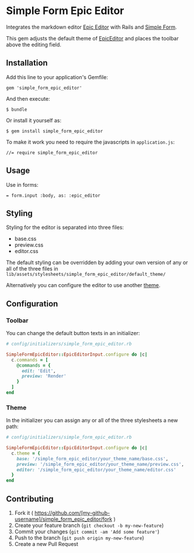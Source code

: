 # Simple Form Epic Editor

Integrates the markdown editor [Epic Editor](https://github.com/OscarGodson/EpicEditor) with Rails and [Simple Form](https://github.com/plataformatec/simple_form).

This gem adjusts the default theme of [EpicEditor](https://github.com/OscarGodson/EpicEditor) and places the toolbar above the editing field.

## Installation

Add this line to your application's Gemfile:

    gem 'simple_form_epic_editor'

And then execute:

    $ bundle

Or install it yourself as:

    $ gem install simple_form_epic_editor

To make it work you need to require the javascripts in `application.js`:

    //= require simple_form_epic_editor

## Usage

Use in forms:

    = form.input :body, as: :epic_editor

## Styling

Styling for the editor is separated into three files:

* base.css
* preview.css
* editor.css

The default styling can be overridden by adding your own version of any or all of the three files in `lib/assets/stylesheets/simple_form_epic_editor/default_theme/`

Alternatively you can configure the editor to use another [theme](#theme).

## Configuration

### Toolbar

You can change the default button texts in an initializer:

```Ruby
# config/initializers/simple_form_epic_editor.rb

SimpleFormEpicEditor::EpicEditorInput.configure do |c|
  c.commands = [
    @commands = {
      edit: 'Edit',
      preview: 'Render'
    }
  ]
end
```

### Theme

In the initializer you can assign any or all of the three stylesheets a new path:

```Ruby
# config/initializers/simple_form_epic_editor.rb

SimpleFormEpicEditor::EpicEditorInput.configure do |c|
  c.theme = {
    base: '/simple_form_epic_editor/your_theme_name/base.css',
    preview: '/simple_form_epic_editor/your_theme_name/preview.css',
    editor: '/simple_form_epic_editor/your_theme_name/editor.css'
  }
end
```

## Contributing

1. Fork it ( https://github.com/[my-github-username]/simple_form_epic_editor/fork )
2. Create your feature branch (`git checkout -b my-new-feature`)
3. Commit your changes (`git commit -am 'Add some feature'`)
4. Push to the branch (`git push origin my-new-feature`)
5. Create a new Pull Request
